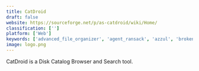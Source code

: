 ```yaml
---
title: CatDroid
draft: false 
website: https://sourceforge.net/p/as-catdroid/wiki/Home/
classification: ['']
platform: ['Web']
keywords: ['advanced_file_organizer', 'agent_ransack', 'azzul', 'broken_x_disk_manager', 'camel_disc_catalog', 'cathy', 'diskcatalogmaker', 'docfetcher', 'easy_disk_catalog_maker', 'gcstar', 'gwhere', 'gentibus_cd', 'gnome_catalog', 'recentx', 'smart_cd_catalog', 'tagspaces', 'wincatalog_light']
image: logo.png
---
```

CatDroid is a Disk Catalog Browser and Search tool.